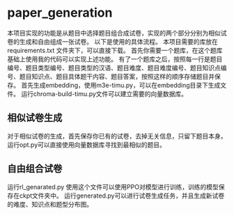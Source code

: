 # paper_generation
本项目实现的功能是从题目中选择题目组合成试卷，实现的两个部分分别为相似试卷的生成和自由组成一张试卷。
以下是使用的具体流程。
本项目需要的库放在requirements.txt 文件夹下，可以直接下载。
首先你需要一个题库，在这个题库基础上使用我的代码可以实现上述功能。
有了一个题库之后，按照每一行是题目编号、题目类型编号、题目类型的汉语、题目难度、题目难度编号、题目知识点编号、题目知识点、题目具体题干内容、题目答案，按照这样的顺序存储题目并保存。
首先生成embedding，使用m3e-timu.py，可以在embedding目录下生成文件。
运行chroma-build-timu.py文件可以建立需要的向量数据库。

## 相似试卷生成
对于相似试卷的生成，首先保存你已有的试卷，去掉无关信息，只留下题目本身。
运行opt.py可以直接使用向量数据库寻找到最相似的题目。

## 自由组合试卷
运行rl_genarated.py 使用这个文件可以使用PPO对模型进行训练，训练的模型保存在ckpt文件夹中。
运行generated.py可以进行试卷生成任务，并且生成新试卷的难度、知识点和题型分布图。

